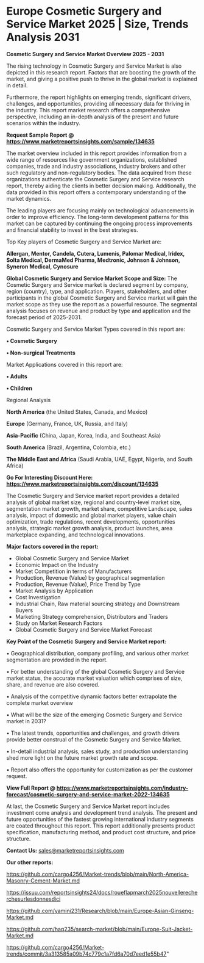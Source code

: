  # Europe Cosmetic Surgery and Service Market 2025 | Size, Trends Analysis 2031

<Strong> Cosmetic Surgery and Service Market Overview 2025 - 2031</strong>

The rising technology in Cosmetic Surgery and Service Market is also depicted in this research report. Factors that are boosting the growth of the market, and giving a positive push to thrive in the global market is explained in detail.

Furthermore, the report highlights on emerging trends, significant drivers, challenges, and opportunities, providing all necessary data for thriving in the industry. This report market research offers a comprehensive perspective, including an in-depth analysis of the present and future scenarios within the industry.

<strong>Request Sample Report @ <a href=https://www.marketreportsinsights.com/sample/134635>https://www.marketreportsinsights.com/sample/134635</a></strong>

The market overview included in this report provides information from a wide range of resources like government organizations, established companies, trade and industry associations, industry brokers and other such regulatory and non-regulatory bodies. The data acquired from these organizations authenticate the Cosmetic Surgery and Service research report, thereby aiding the clients in better decision making. Additionally, the data provided in this report offers a contemporary understanding of the market dynamics.

The leading players are focusing mainly on technological advancements in order to improve efficiency. The long-term development patterns for this market can be captured by continuing the ongoing process improvements and financial stability to invest in the best strategies.

Top Key players of Cosmetic Surgery and Service Market are:

<strong>Allergan, Mentor, Candela, Cutera, Lumenis, Palomar Medical, Iridex, Solta Medical, DermaMed Pharma, Medtronic, Johnson & Johnson, Syneron Medical, Cynosure</strong>

<strong><b>Global Cosmetic Surgery and Service Market Scope and Size:</b></strong>
The Cosmetic Surgery and Service market is declared segment by company, region (country), type, and application. Players, stakeholders, and other participants in the global Cosmetic Surgery and Service market will gain the market scope as they use the report as a powerful resource. The segmental analysis focuses on revenue and product by type and application and the forecast period of 2025-2031.

Cosmetic Surgery and Service Market Types covered in this report are:

<strong>• Cosmetic Surgery

• Non-surgical Treatments</strong>

Market Applications covered in this report are:

<strong>• Adults

• Children</strong> 

Regional Analysis

<strong>North America</strong> (the United States, Canada, and Mexico)

<strong>Europe</strong> (Germany, France, UK, Russia, and Italy)

<strong>Asia-Pacific</strong> (China, Japan, Korea, India, and Southeast Asia)

<strong>South America</strong> (Brazil, Argentina, Colombia, etc.)

<strong>The Middle East and Africa</strong> (Saudi Arabia, UAE, Egypt, Nigeria, and South Africa)

<strong>Go For Interesting Discount Here: <a href=https://www.marketreportsinsights.com/discount/134635>https://www.marketreportsinsights.com/discount/134635</a></strong>

The Cosmetic Surgery and Service market report provides a detailed analysis of global market size, regional and country-level market size, segmentation market growth, market share, competitive Landscape, sales analysis, impact of domestic and global market players, value chain optimization, trade regulations, recent developments, opportunities analysis, strategic market growth analysis, product launches, area marketplace expanding, and technological innovations.

<strong><b>Major factors covered in the report:</b></strong>
<ul>
  <li>Global Cosmetic Surgery and Service Market </li>
  <li>Economic Impact on the Industry</li>
  <li>Market Competition in terms of Manufacturers</li>
  <li>Production, Revenue (Value) by geographical segmentation</li>
  <li>Production, Revenue (Value), Price Trend by Type</li>
  <li>Market Analysis by Application</li>
  <li>Cost Investigation</li>
  <li>Industrial Chain, Raw material sourcing strategy and Downstream Buyers</li>
  <li>Marketing Strategy comprehension, Distributors and Traders</li>
  <li>Study on Market Research Factors</li>
  <li>Global Cosmetic Surgery and Service Market Forecast</li>
</ul>

<strong><b>Key Point of the Cosmetic Surgery and Service Market report:</b></strong>

• Geographical distribution, company profiling, and various other market segmentation are provided in the report.

• For better understanding of the global Cosmetic Surgery and Service market status, the accurate market valuation which comprises of size, share, and revenue are also covered.

• Analysis of the competitive dynamic factors better extrapolate the complete market overview

• What will be the size of the emerging Cosmetic Surgery and Service market in 2031?

• The latest trends, opportunities and challenges, and growth drivers provide better construal of the Cosmetic Surgery and Service Market.

• In-detail industrial analysis, sales study, and production understanding shed more light on the future market growth rate and scope.

• Report also offers the opportunity for customization as per the customer request.

<strong><b>View Full Report @ <a href=https://www.marketreportsinsights.com/industry-forecast/cosmetic-surgery-and-service-market-2022-134635>https://www.marketreportsinsights.com/industry-forecast/cosmetic-surgery-and-service-market-2022-134635</a></b></strong>


At last, the Cosmetic Surgery and Service Market report includes investment come analysis and development trend analysis. The present and future opportunities of the fastest growing international industry segments are coated throughout this report. This report additionally presents product specification, manufacturing method, and product cost structure, and price structure.

<strong>Contact Us:</strong>
sales@marketreportsinsights.com

<strong>Our other reports:</strong>

<a href=https://github.com/cargo4256/Market-trends/blob/main/North-America-Masonry-Cement-Market.md>https://github.com/cargo4256/Market-trends/blob/main/North-America-Masonry-Cement-Market.md</a>

<a href=https://issuu.com/reportsinsights24/docs/roueflapmarch2025nouvellerecherchesurlesdonnesdici>https://issuu.com/reportsinsights24/docs/roueflapmarch2025nouvellerecherchesurlesdonnesdici</a>

<a href=https://github.com/yamini231/Research/blob/main/Europe-Asian-Ginseng-Market.md>https://github.com/yamini231/Research/blob/main/Europe-Asian-Ginseng-Market.md</a>

<a href=https://github.com/haq235/search-market/blob/main/Europe-Suit-Jacket-Market.md>https://github.com/haq235/search-market/blob/main/Europe-Suit-Jacket-Market.md</a>

<a href=https://github.com/cargo4256/Market-trends/commit/3a313585a09b74c779c1a7fd6a70d7eed1e55b47>https://github.com/cargo4256/Market-trends/commit/3a313585a09b74c779c1a7fd6a70d7eed1e55b47</a>"
